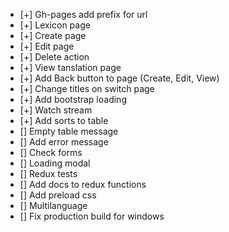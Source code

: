 - [+] Gh-pages add prefix for url
- [+] Lexicon page
- [+] Create page
- [+] Edit page
- [+] Delete action
- [+] View tanslation page
- [+] Add Back button to page (Create, Edit, View)
- [+] Change titles on switch page
- [+] Add bootstrap loading
- [+] Watch stream
- [+] Add sorts to table
- [] Empty table message
- [] Add error message
- [] Check forms
- [] Loading modal
- [] Redux tests
- [] Add docs to redux functions
- [] Add preload css
- [] Multilanguage
- [] Fix production build for windows
